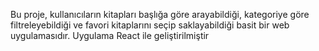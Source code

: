 Bu proje, kullanıcıların kitapları başlığa göre arayabildiği, kategoriye göre filtreleyebildiği ve favori kitaplarını seçip saklayabildiği basit bir web uygulamasıdır. Uygulama React ile geliştirilmiştir